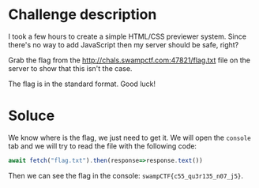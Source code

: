 # Challenge description

I took a few hours to create a simple HTML/CSS previewer system. Since there's no way to add JavaScript then my server should be safe, right?

Grab the flag from the http://chals.swampctf.com:47821/flag.txt file on the server to show that this isn't the case.

The flag is in the standard format. Good luck!

# Soluce

We know where is the flag, we just need to get it. We will open the `console` tab and we will try to read the file with the following code:

```js
await fetch("flag.txt").then(response=>response.text())
```

Then we can see the flag in the console: `swampCTF{c55_qu3r135_n07_j5}`.